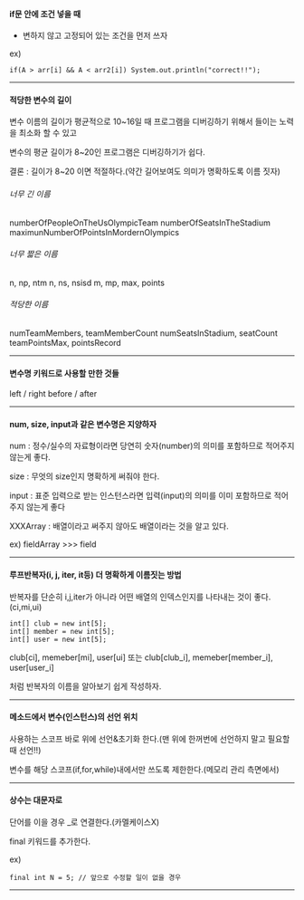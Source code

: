 #### if문 안에 조건 넣을 때

- 변하지 않고 고정되어 있는 조건을 먼저 쓰자

ex)

	if(A > arr[i] && A < arr2[i]) System.out.println("correct!!");
	
---	

#### 적당한 변수의 길이

변수 이름의 길이가 평균적으로 10~16일 때 프로그램을 디버깅하기 위해서 들이는 노력을 최소화 할 수 있고

변수의 평균 길이가 8~20인 프로그램은 디버깅하기가 쉽다.

결론 : 길이가 8~20 이면 적절하다.(약간 길어보여도 의미가 명확하도록 이름 짓자)


###### 너무 긴 이름 

numberOfPeopleOnTheUsOlympicTeam 
numberOfSeatsInTheStadium 
maximunNumberOfPointsInMordernOlympics


###### 너무 짧은 이름 

n, np, ntm 
n, ns, nsisd 
m, mp, max, points

###### 적당한 이름 

numTeamMembers, teamMemberCount 
numSeatsInStadium, seatCount 
teamPointsMax, pointsRecord

--- 

#### 변수명 키워드로 사용할 만한 것들

left / right
before / after

---

#### num, size, input과 같은 변수명은 지양하자

num : 정수/실수의 자료형이라면 당연히 숫자(number)의 의미를 포함하므로 적어주지 않는게 좋다.

size : 무엇의 size인지 명확하게 써줘야 한다.

input : 표준 입력으로 받는 인스턴스라면 입력(input)의 의미를 이미 포함하므로 적어주지 않는게 좋다

XXXArray : 배열이라고 써주지 않아도 배열이라는 것을 알고 있다.

ex) fieldArray[](X) >>> field[](O)

---
	
#### 루프반복자(i, j, iter, it등) 더 명확하게 이름짓는 방법

반복자를 단순히 i,j,iter가 아니라 어떤 배열의 인덱스인지를 나타내는 것이 좋다.(ci,mi,ui)

	int[] club = new int[5];
	int[] member = new int[5];
	int[] user = new int[5];
	
club[ci], memeber[mi], user[ui] 또는 club[club_i], memeber[member_i], user[user_i] 

 처럼 반복자의 이름을 알아보기 쉽게 작성하자.

---
	
#### 메소드에서 변수(인스턴스)의 선언 위치

사용하는 스코프 바로 위에 선언&초기화 한다.(맨 위에 한꺼번에 선언하지 말고 필요할 때 선언!!)

변수를 해당 스코프(if,for,while)내에서만 쓰도록 제한한다.(메모리 관리 측면에서)

---

#### 상수는 대문자로

단어를 이을 경우 _로 연결한다.(카멜케이스X)

final 키워드를 추가한다.

ex) 

	final int N = 5; // 앞으로 수정할 일이 없을 경우
	
---


